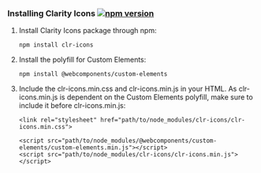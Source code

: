 ### Installing Clarity Icons [![npm version](https://badge.fury.io/js/%40clr%2Ficons.svg)](https://badge.fury.io/js/%40clr%2Ficons)

1.  Install Clarity Icons package through npm:

    ```
    npm install clr-icons
    ```

2.  Install the polyfill for Custom Elements:

    ```
    npm install @webcomponents/custom-elements
    ```

3.  Include the clr-icons.min.css and clr-icons.min.js in your HTML. As clr-icons.min.js is dependent on the Custom Elements polyfill, make sure to include it before clr-icons.min.js:

    ```
    <link rel="stylesheet" href="path/to/node_modules/clr-icons/clr-icons.min.css">

    <script src="path/to/node_modules/@webcomponents/custom-elements/custom-elements.min.js"></script>
    <script src="path/to/node_modules/clr-icons/clr-icons.min.js"></script>
    ```
